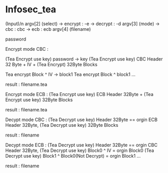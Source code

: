 # Infosec_tea
(Input)/n
argv[2] (select) -> encrypt : -e
                 -> decrypt : -d
argv[3] (mode) -> cbc : cbc
               -> ecb : ecb
argv[4] (filename) 

password

Encrypt mode CBC :

(Tea Encrypt use key) password -> key
(Tea Encrypt use key) CBC Header 32 Byte  + IV + (Tea Encrypt) 32Byte Blocks

Tea encrypt Block ^ IV -> block1
Tea encrypt Block ^ block1 ...

result : filename.tea

Encrypt mode ECB :
(Tea Encrypt use key) ECB Header 32Byte  + (Tea Encrypt use key) 32Byte Blocks

result : filename.tea

Decypt mode CBC :
(Tea Decrypt use key) Header 32Byte == orgin ECB Header 32Byte,
(Tea Decrypt use key) 32Byte Blocks 

result : filename

Decypt mode ECB :
(Tea Decrypt use key) Header 32Byte == orgin CBC Header 32Byte,
(Tea Decrypt use key) Block0 ^ IV = orgin Block0
(Tea Decrypt use key) Block1 ^ Block0(Not Decrypt) = orgin Block1 ...

result : filename

